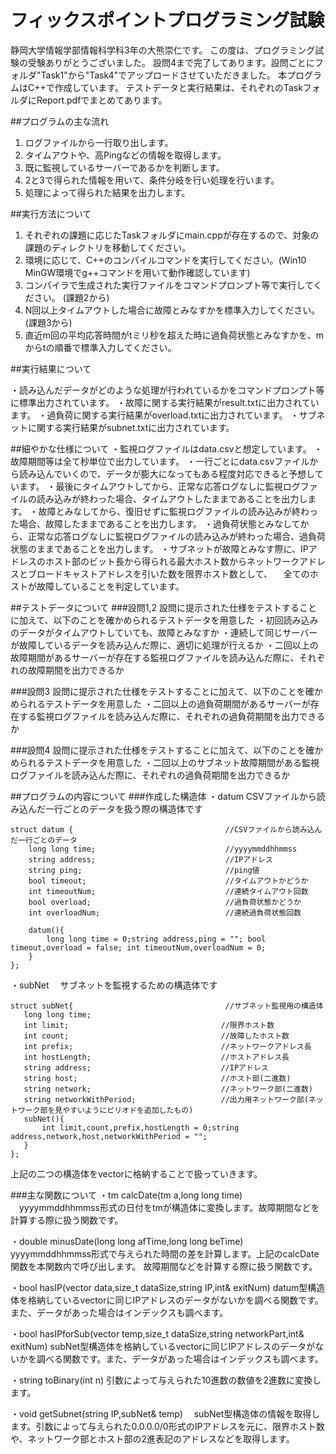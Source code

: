 # フィックスポイントプログラミング試験
静岡大学情報学部情報科学科3年の大熊崇仁です。
この度は、プログラミング試験の受験ありがとうございました。
設問4まで完了してあります。設問ごとにフォルダ"Task1"から"Task4"でアップロードさせていただきました。
本プログラムはC++で作成しています。
テストデータと実行結果は、それぞれのTaskフォルダにReport.pdfでまとめてあります。

##プログラムの主な流れ
1. ログファイルから一行取り出します。
2. タイムアウトや、高Pingなどの情報を取得します。
3. 既に監視しているサーバーであるかを判断します。
4. 2と3で得られた情報を用いて、条件分岐を行い処理を行います。
5. 処理によって得られた結果を出力します。

##実行方法について
1. それぞれの課題に応じたTaskフォルダにmain.cppが存在するので、対象の課題のディレクトリを移動してください。
2. 環境に応じて、C++のコンパイルコマンドを実行してください。(Win10 MinGW環境でg++コマンドを用いて動作確認しています)
3. コンパイラで生成された実行ファイルをコマンドプロンプト等で実行してください。
(課題2から)
5. N回以上タイムアウトした場合に故障とみなすかを標準入力してください。
(課題3から)
6. 直近m回の平均応答時間がtミリ秒を超えた時に過負荷状態とみなすかを、mからtの順番で標準入力してください。

##実行結果について

・読み込んだデータがどのような処理が行われているかをコマンドプロンプト等に標準出力されています。
・故障に関する実行結果がresult.txtに出力されています。
・過負荷に関する実行結果がoverload.txtに出力されています。
・サブネットに関する実行結果がsubnet.txtに出力されています。

##細やかな仕様について
・監視ログファイルはdata.csvと想定しています。
・故障期間等は全て秒単位で出力しています。
・一行ごとにdata.csvファイルから読み込んでいくので、データが膨大になってもある程度対応できると予想しています。
・最後にタイムアウトしてから、正常な応答ログなしに監視ログファイルの読み込みが終わった場合、タイムアウトしたままであることを出力します。
・故障とみなしてから、復旧せずに監視ログファイルの読み込みが終わった場合、故障したままであることを出力します。
・過負荷状態とみなしてから、正常な応答ログなしに監視ログファイルの読み込みが終わった場合、過負荷状態のままであることを出力します。
・サブネットが故障とみなす際に、IPアドレスのホスト部のビット長から得られる最大ホスト数からネットワークアドレスとブロードキャストアドレスを引いた数を限界ホスト数として、
　全てのホストが故障していることを判定しています。
 
 ##テストデータについて
 ###設問1,2
 設問に提示された仕様をテストすることに加えて、以下のことを確かめられるテストデータを用意した
・初回読み込みのデータがタイムアウトしていても、故障とみなすか
・連続して同じサーバーが故障しているデータを読み込んだ際に、適切に処理が行えるか
・二回以上の故障期間があるサーバーが存在する監視ログファイルを読み込んだ際に、それぞれの故障期間を出力できるか

 ###設問3
 設問に提示された仕様をテストすることに加えて、以下のことを確かめられるテストデータを用意した
 ・二回以上の過負荷期間があるサーバーが存在する監視ログファイルを読み込んだ際に、それぞれの過負荷期間を出力できるか

 ###設問4
 設問に提示された仕様をテストすることに加えて、以下のことを確かめられるテストデータを用意した
 ・二回以上のサブネット故障期間がある監視ログファイルを読み込んだ際に、それぞれの過負荷期間を出力できるか

 ##プログラムの内容について
 ###作成した構造体
 ・datum
  CSVファイルから読み込んだ一行ごとのデータを扱う際の構造体です
```
struct datum {                                  //CSVファイルから読み込んだ一行ごとのデータ
    long long time;                             //yyyymmddhhmmss
    string address;                             //IPアドレス
    string ping;                                //ping値
    bool timeout;                               //タイムアウトかどうか
    int timeoutNum;                             //連続タイムアウト回数
    bool overload;                              //過負荷状態かどうか
    int overloadNum;                            //連続過負荷状態回数

    datum(){
        long long time = 0;string address,ping = ""; bool timeout,overload = false; int timeoutNum,overloadNum = 0;
    }
};
```
・subNet
　サブネットを監視するための構造体です
 ```
 struct subNet{                                  //サブネット監視用の構造体
    long long time;
    int limit;                                  //限界ホスト数
    int count;                                  //故障したホスト数
    int prefix;                                 //ネットワークアドレス長
    int hostLength;                             //ホストアドレス長
    string address;                             //IPアドレス
    string host;                                //ホスト部(二進数)
    string network;                             //ネットワーク部(二進数)
    string networkWithPeriod;                   //出力用ネットワーク部(ネットワーク部を見やすいようにピリオドを追加したもの)
    subNet(){
        int limit,count,prefix,hostLength = 0;string address,network,host,networkWithPeriod = "";
    }
};
```
上記の二つの構造体をvectorに格納することで扱っていきます。

###主な関数について
・tm calcDate(tm a,long long time)
　yyyymmddhhmmss形式の日付をtmが構造体に変換します。故障期間などを計算する際に扱う関数です。
 
・double minusDate(long long afTime,long long beTime)
  yyyymmddhhmmss形式で与えられた時間の差を計算します。上記のcalcDate関数を本関数内で呼び出します。
  故障期間などを計算する際に扱う関数です。
  
・bool hasIP(vector<datum> data,size_t dataSize,string IP,int& exitNum)
  datum型構造体を格納しているvectorに同じIPアドレスのデータがないかを調べる関数です。また、データがあった場合はインデックスも調べます。
  
・bool hasIPforSub(vector<subNet> temp,size_t dataSize,string networkPart,int& exitNum)
  subNet型構造体を格納しているvectorに同じIPアドレスのデータがないかを調べる関数です。また、データがあった場合はインデックスも調べます。
  
・string toBinary(int n)
  引数によって与えられた10進数の数値を2進数に変換します。
  
・void getSubnet(string IP,subNet& temp)
　subNet型構造体の情報を取得します。引数によって与えられた0.0.0.0/0形式のIPアドレスを元に、限界ホスト数や、ネットワーク部とホスト部の2進表記のアドレスなどを取得します。
 
